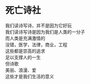 # 死亡诗社

我们读诗写诗，并不是因为它好玩  
我们读诗写诗是因为我们是人类的一分子  
而人类是充满激情的  
没错，医学，法律，商业，工程  
这些都是崇高的追求  
足以支撑人的一生  
但诗歌  
美丽、浪漫、爱  
这些才是我们生活的意义  

